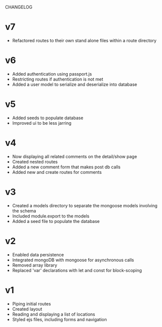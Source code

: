 CHANGELOG

# v7
- Refactored routes to their own stand alone files within a route directory

# v6
- Added authentication using passport.js
- Restricting routes if authentication is not met
- Added a user model to serialize and deserialize into database

# v5
- Added seeds to populate database
- Improved ui to be less jarring

# v4
- Now displaying all related comments on the detail/show page
- Created nested routes
- Added a new comment form that makes post db calls
- Added new and create routes for comments

# v3
- Created a models directory to separate the mongoose models involving the schema
- Included module.export to the models
- Added a seed file to populate the database

# v2
- Enabled data persistence
- Integrated mongoDB with mongoose for asynchronous calls
- Removed array library
- Replaced 'var' declarations with let and const for block-scoping

# v1
- Piping initial routes
- Created layout
- Reading and displaying a list of locations
- Styled ejs files, including forms and navigation